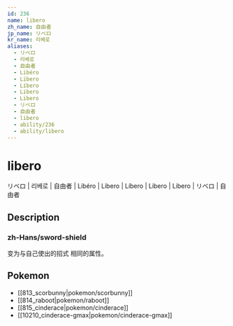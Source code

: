 ```yaml
---
id: 236
name: libero
zh_name: 自由者
jp_name: リベロ
kr_name: 리베로
aliases:
  - リベロ
  - 리베로
  - 自由者
  - Libéro
  - Libero
  - Líbero
  - Libero
  - Libero
  - リベロ
  - 自由者
  - libero
  - ability/236
  - ability/libero
---
```

# libero

リベロ | 리베로 | 自由者 | Libéro | Libero | Líbero | Libero | Libero | リベロ | 自由者

## Description

### zh-Hans/sword-shield

变为与自己使出的招式
相同的属性。

## Pokemon

- [[813_scorbunny|pokemon/scorbunny]]
- [[814_raboot|pokemon/raboot]]
- [[815_cinderace|pokemon/cinderace]]
- [[10210_cinderace-gmax|pokemon/cinderace-gmax]]

